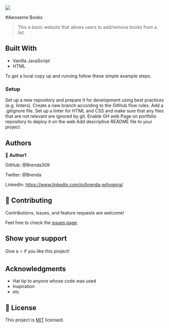 ![](https://img.shields.io/badge/Microverse-blueviolet)

#Awoseme Books

>This a basic website that allows users to add/remove books from a list.


## Built With

- Vanilla JavaScript 
- HTML

To get a local copy up and running follow these simple example steps.


### Setup

Set up a new repository and prepare it for development using best practices (e.g. linters).
Create a new branch according to the GitHub flow rules.
Add a .gitignore file.
Set up a linter for HTML and CSS and make sure that any files that are not relevant are ignored by git.
Enable GH web Page on portfolio repository to deploy it on the web
Add descriptive README file to your project


## Authors

👤 **Author1**

GitHub: @Brenda309

Twitter: @Brenda

LinkedIn: https://www.linkedin.com/in/brenda-wihogora/



## 🤝 Contributing

Contributions, issues, and feature requests are welcome!

Feel free to check the [issues page](../../issues/).

## Show your support

Give a ⭐️ if you like this project!

## Acknowledgments

- Hat tip to anyone whose code was used
- Inspiration
- etc

## 📝 License

This project is [MIT](./MIT.md) licensed.
